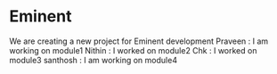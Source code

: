 # Eminent
We are creating a new project for Eminent development
Praveen : I am working on module1
Nithin : I worked on module2
Chk : I worked on module3
santhosh : I am working on module4
 
